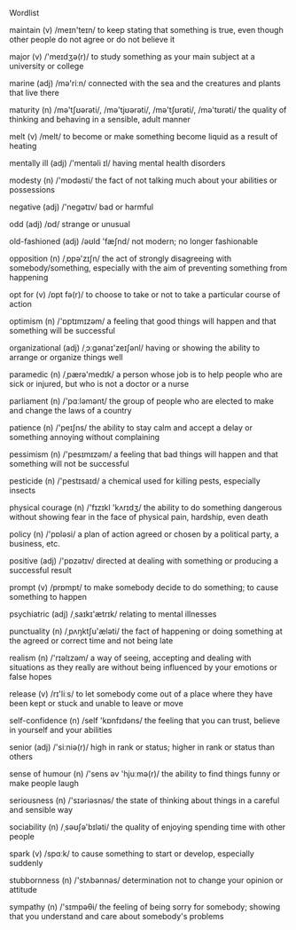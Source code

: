 Wordlist

maintain (v) /meɪn'teɪn/ to keep stating that something is true, even though other people do not agree or do not believe it

major (v) /'meɪdʒə(r)/ to study something as your main subject at a university or college

marine (adj) /mə'riːn/ connected with the sea and the creatures and plants that live there

maturity (n) /mə'tʃʊərəti/, /mə'tjʊərəti/, /mə'tʃʊrəti/, /mə'tʊrəti/ the quality of thinking and behaving in a sensible, adult manner

melt (v) /melt/ to become or make something become liquid as a result of heating

mentally ill (adj) /'mentəli ɪl/ having mental health disorders

modesty (n) /'mɒdəsti/ the fact of not talking much about your abilities or possessions

negative (adj) /'negətɪv/ bad or harmful

odd (adj) /ɒd/ strange or unusual

old-fashioned (adj) /əʊld 'fæʃnd/ not modern; no longer fashionable

opposition (n) /ˌɒpə'zɪʃn/ the act of strongly disagreeing with somebody/something, especially with the aim of preventing something from happening

opt for (v) /ɒpt fə(r)/ to choose to take or not to take a particular course of action

optimism (n) /'ɒptɪmɪzəm/ a feeling that good things will happen and that something will be successful

organizational (adj) /ˌɔːgənaɪ'zeɪʃənl/ having or showing the ability to arrange or organize things well

paramedic (n) /ˌpærə'medɪk/ a person whose job is to help people who are sick or injured, but who is not a doctor or a nurse

parliament (n) /'pɑːləmənt/ the group of people who are elected to make and change the laws of a country

patience (n) /'peɪʃns/ the ability to stay calm and accept a delay or something annoying without complaining

pessimism (n) /'pesɪmɪzəm/ a feeling that bad things will happen and that something will not be successful

pesticide (n) /'pestɪsaɪd/ a chemical used for killing pests, especially insects

physical courage (n) /'fɪzɪkl 'kʌrɪdʒ/ the ability to do something dangerous without showing fear in the face of physical pain, hardship, even death

policy (n) /'pɒləsi/ a plan of action agreed or chosen by a political party, a business, etc.

positive (adj) /'pɒzətɪv/ directed at dealing with something or producing a successful result

prompt (v) /prɒmpt/ to make somebody decide to do something; to cause something to happen

psychiatric (adj) /ˌsaɪkɪ'ætrɪk/ relating to mental illnesses

punctuality (n) /ˌpʌŋktʃu'æləti/ the fact of happening or doing something at the agreed or correct time and not being late

realism (n) /'rɪəlɪzəm/ a way of seeing, accepting and dealing with situations as they really are without being influenced by your emotions or false hopes

release (v) /rɪ'liːs/ to let somebody come out of a place where they have been kept or stuck and unable to leave or move

self-confidence (n) /self 'kɒnfɪdəns/ the feeling that you can trust, believe in yourself and your abilities

senior (adj) /'siːniə(r)/ high in rank or status; higher in rank or status than others

sense of humour (n) /'sens əv 'hjuːmə(r)/ the ability to find things funny or make people laugh

seriousness (n) /'sɪəriəsnəs/ the state of thinking about things in a careful and sensible way

sociability (n) /ˌsəʊʃə'bɪləti/ the quality of enjoying spending time with other people

spark (v) /spɑːk/ to cause something to start or develop, especially suddenly

stubbornness (n) /'stʌbənnəs/ determination not to change your opinion or attitude

sympathy (n) /'sɪmpəθi/ the feeling of being sorry for somebody; showing that you understand and care about somebody's problems